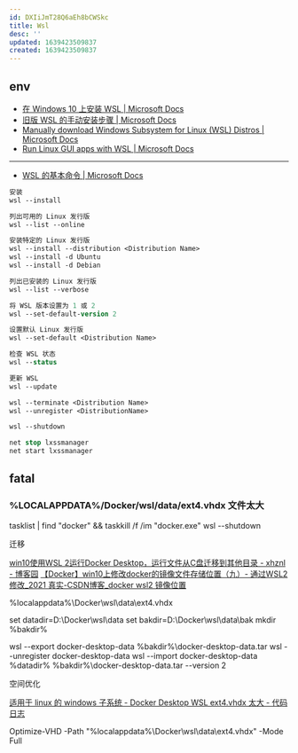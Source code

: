 ```yaml
---
id: DXIiJmT28Q6aEh8bCWSkc
title: Wsl
desc: ''
updated: 1639423509837
created: 1639423509837
---
```


## env

- [在 Windows 10 上安装 WSL | Microsoft Docs](https://docs.microsoft.com/zh-cn/windows/wsl/install-win10)
- [旧版 WSL 的手动安装步骤 | Microsoft Docs](https://docs.microsoft.com/zh-cn/windows/wsl/install-manual)
- [Manually download Windows Subsystem for Linux (WSL) Distros | Microsoft Docs](https://docs.microsoft.com/en-us/windows/wsl/install-manual)
- [Run Linux GUI apps with WSL | Microsoft Docs](https://docs.microsoft.com/en-us/windows/wsl/tutorials/gui-apps)

---

- [WSL 的基本命令 | Microsoft Docs](https://docs.microsoft.com/zh-cn/windows/wsl/basic-commands)

```ps
安装
wsl --install

列出可用的 Linux 发行版
wsl --list --online 

安装特定的 Linux 发行版
wsl --install --distribution <Distribution Name>
wsl --install -d Ubuntu
wsl --install -d Debian

列出已安装的 Linux 发行版
wsl --list --verbose

将 WSL 版本设置为 1 或 2
wsl --set-default-version 2

设置默认 Linux 发行版
wsl --set-default <Distribution Name>

检查 WSL 状态
wsl --status

更新 WSL
wsl --update

wsl --terminate <Distribution Name>
wsl --unregister <DistributionName>

wsl --shutdown

net stop lxssmanager
net start lxssmanager
```

## fatal

### %LOCALAPPDATA%/Docker/wsl/data/ext4.vhdx 文件太大

tasklist | find "docker" && taskkill /f /im "docker.exe"
wsl --shutdown

迁移

[win10使用WSL 2运行Docker Desktop，运行文件从C盘迁移到其他目录 - xhznl - 博客园](https://www.cnblogs.com/xhznl/p/13184398.html#4634011)
[【Docker】win10上修改docker的镜像文件存储位置（九）- 通过WSL2修改_2021 真实-CSDN博客_docker wsl2 镜像位置](https://blog.csdn.net/u013948858/article/details/111464534)

%localappdata%\Docker\wsl\data\ext4.vhdx

set datadir=D:\Docker\wsl\data
set bakdir=D:\Docker\wsl\data\bak
mkdir %bakdir%

wsl --export docker-desktop-data %bakdir%\docker-desktop-data.tar
wsl --unregister docker-desktop-data
wsl --import docker-desktop-data %datadir% %bakdir%\docker-desktop-data.tar --version 2

空间优化

[适用于 linux 的 windows 子系统 - Docker Desktop WSL ext4.vhdx 太大 - 代码日志](https://stackoverflow.com/questions/70946140/docker-desktop-wsl-ext4-vhdx-too-large)

Optimize-VHD -Path "%localappdata%\Docker\wsl\data\ext4.vhdx" -Mode Full
